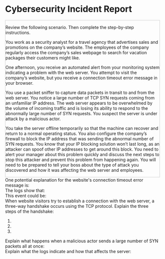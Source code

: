 <h1>Cybersecurity Incident Report</h1>
<div style="border: 1px solid #ccc">
  <p>Review the following scenario. Then complete the step-by-step instructions.</p>
  <p>You work as a security analyst for a travel agency that advertises sales and promotions on the company’s website. The employees of the company regularly access the company’s sales webpage to search for vacation packages their customers might like. </p>
  <p>One afternoon, you receive an automated alert from your monitoring system indicating a problem with the web server. You attempt to visit the company’s website, but you receive a connection timeout error message in your browser.</p>
  <p>You use a packet sniffer to capture data packets in transit to and from the web server. You notice a large number of TCP SYN requests coming from an unfamiliar IP address. The web server appears to be overwhelmed by the volume of incoming traffic and is losing its ability to respond to the abnormally large number of SYN requests. You suspect the server is under attack by a malicious actor. </p>
  <p>You take the server offline temporarily so that the machine can recover and return to a normal operating status. You also configure the company’s firewall to block the IP address that was sending the abnormal number of SYN requests. You know that your IP blocking solution won’t last long, as an attacker can spoof other IP addresses to get around this block. You need to alert your manager about this problem quickly and discuss the next steps to stop this attacker and prevent this problem from happening again. You will need to be prepared to tell your boss about the type of attack you discovered and how it was affecting the web server and employees.</p>
</div>
<div>
  <div>
    One potential explanation for the website's connection timeout error message is:
  </div>
  <div>
    The logs show that:
  </div>
  <div>
    This event could be:
  </div>
</div>

<div>
  <div>
    When website visitors try to establish a connection with the web server, a three-way
handshake occurs using the TCP protocol. Explain the three steps of the handshake:
    <ol>
      <li></li>
      <li></li>
      <li></li>
    </ol>
  </div>
  <div>
    Explain what happens when a malicious actor sends a large number of SYN packets all at once:    
  </div>  
  <div>
    Explain what the logs indicate and how that affects the server:    
  </div>
</div>
